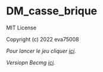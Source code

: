 # DM_casse_brique

MIT License

Copyright (c) 2022 eva75008

*Pour lancer le jeu cliquer [ici](https://kitao.github.io/pyxel/wasm/launcher/?run=eva75008.DM_casse_brique.jeu).*

*Versiopn Becmg [ici](https://kitao.github.io/pyxel/wasm/launcher/?run=eva75008.DM_casse_brique.v2becmg).*
